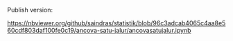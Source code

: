 Publish version:

<https://nbviewer.org/github/saindras/statistik/blob/96c3adcab4065c4aa8e560cdf803daf100fe0c19/ancova-satu-jalur/ancovasatujalur.ipynb>